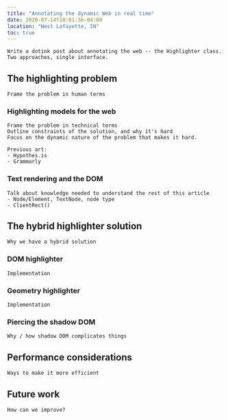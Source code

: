 ```yaml
---
title: "Annotating the dynamic Web in real time"
date: 2020-07-14T18:01:36-04:00
location: "West Lafayette, IN"
toc: true
---
```


    Write a dotink post about annotating the web -- the Highlighter class. Two approaches, single interface.

## The highlighting problem

    Frame the problem in human terms

### Highlighting models for the web

    Frame the problem in technical terms
    Outline constraints of the solution, and why it's hard
    Focus on the dynamic nature of the problem that makes it hard.

    Previous art:
    - Hypothes.is
    - Grammarly

### Text rendering and the DOM

    Talk about knowledge needed to understand the rest of this article
    - Node/Element, TextNode, node type
    - ClientRect()

## The hybrid highlighter solution

    Why we have a hybrid solution

### DOM highlighter

    Implementation

### Geometry highlighter

    Implementation

### Piercing the shadow DOM
    
    Why / how shadow DOM complicates things

## Performance considerations

    Ways to make it more efficient

## Future work

    How can we improve?
